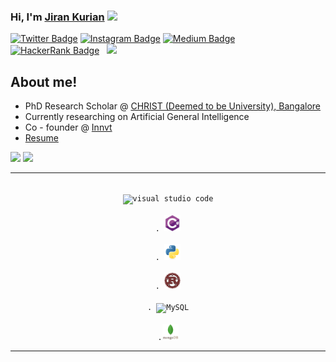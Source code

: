 ### Hi, I'm <a href="https://innvt.in" target="_blank">Jiran Kurian</a> <img src="https://media.giphy.com/media/hvRJCLFzcasrR4ia7z/giphy.gif" width="25px">

[![Twitter Badge](https://img.shields.io/badge/-Twitter-00acee?style=flat-square&logo=Twitter&logoColor=white)](https://twitter.com/jirankurian)
[![Instagram Badge](https://img.shields.io/badge/-Instagram-e4405f?style=flat-square&logo=Instagram&logoColor=white)](https://www.instagram.com/jirankurian_/)
[![Medium Badge](https://img.shields.io/badge/medium-%2312100E.svg?&style=for-square&logo=medium&logoColor=white)](https://medium.com/@jirankurian)
[![HackerRank Badge](https://img.shields.io/badge/-HackerRank-darkgreen?style=flat-square&logo=HackerRank&logoColor=white)](https://www.hackerrank.com/jirankurian)
&nbsp; ![](https://visitor-badge.glitch.me/badge?page_id=jirankurian.jirankurian)


## About me!
 * PhD Research Scholar @ [CHRIST (Deemed to be University), Bangalore](https://christuniversity.in/)
 * Currently researching on Artificial General Intelligence
 * Co - founder @ [Innvt](innvt.in)
 * [Resume](https://www.canva.com/design/DAEfZENMYiA/sK4RWGFSqpKWbBKCK7EmRA/view?utm_content=DAEfZENMYiA&utm_campaign=designshare&utm_medium=link&utm_source=homepage_design_menu)

<p>
  <img height="180em" src="https://github-readme-stats.vercel.app/api?username=jirankurian&show_icons=true&hide_border=true&&count_private=true&include_all_commits=true" />
  <img height="180em" src="https://github-readme-stats.vercel.app/api/top-langs/?username=jirankurian&exclude_repo=KNN-Image-Classification&show_icons=true&hide_border=true&layout=compact&langs_count=12"/>
</p>

---

<p align=center>
<code>
<img alt="visual studio code" width="26px" src="https://img.icons8.com/fluent/240/000000/visual-studio-code-2019.png"/>
</code>
<code>
. <img alt="C#" width="26px" src="https://raw.githubusercontent.com/devicons/devicon/master/icons/csharp/csharp-original.svg"/>
</code>
<code>
. <img alt="Python" width="26px" src="https://raw.githubusercontent.com/devicons/devicon/master/icons/python/python-original.svg"/>
</code>
<code>
. <img alt="Rust" width="26px" src="./icons/rust.png"/>
</code>
<code>
. <img alt="MySQL" width="26px" src="https://img.icons8.com/color/48/000000/mysql-logo.png"/>
</code>
<code>
.<img alt="MongoDB" width="26px" src="https://raw.githubusercontent.com/devicons/devicon/master/icons/mongodb/mongodb-original-wordmark.svg">
</code>
</p>

---
